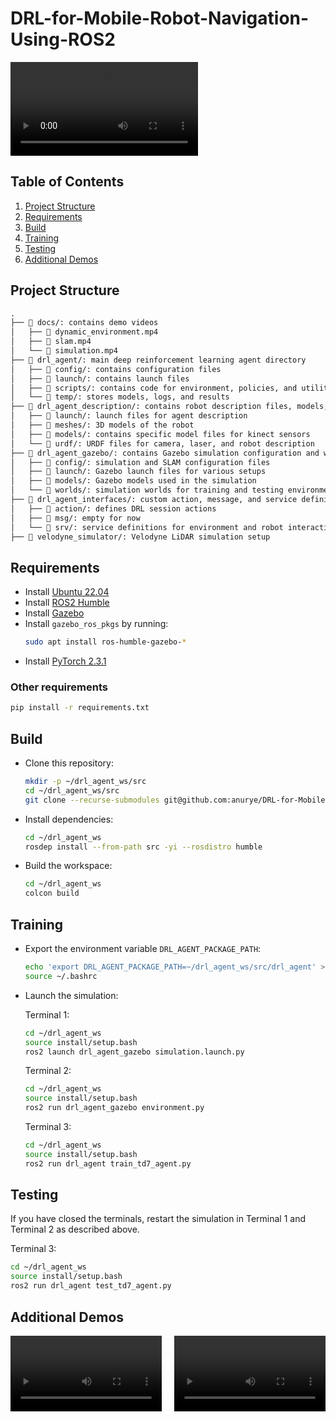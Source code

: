 # DRL-for-Mobile-Robot-Navigation-Using-ROS2

<video controls src="docs/simulation.mp4" title="Title"></video>

## Table of Contents
1. [Project Structure](#project-structure)
2. [Requirements](#requirements)
3. [Build](#build)
4. [Training](#training)
5. [Testing](#testing)
6. [Additional Demos](#additional-demos)

## Project Structure
```txt
.
├── 📂 docs/: contains demo videos
│   ├── 📄 dynamic_environment.mp4
│   ├── 📄 slam.mp4
│   └── 📄 simulation.mp4
├── 📂 drl_agent/: main deep reinforcement learning agent directory
│   ├── 📂 config/: contains configuration files
│   ├── 📂 launch/: contains launch files
│   ├── 📂 scripts/: contains code for environment, policies, and utilities
│   └── 📂 temp/: stores models, logs, and results
├── 📂 drl_agent_description/: contains robot description files, models, and URDFs
│   ├── 📂 launch/: launch files for agent description
│   ├── 📂 meshes/: 3D models of the robot
│   ├── 📂 models/: contains specific model files for kinect sensors
│   └── 📂 urdf/: URDF files for camera, laser, and robot description
├── 📂 drl_agent_gazebo/: contains Gazebo simulation configuration and world files
│   ├── 📂 config/: simulation and SLAM configuration files
│   ├── 📂 launch/: Gazebo launch files for various setups
│   ├── 📂 models/: Gazebo models used in the simulation
│   └── 📂 worlds/: simulation worlds for training and testing environments
├── 📂 drl_agent_interfaces/: custom action, message, and service definitions
│   ├── 📂 action/: defines DRL session actions
│   ├── 📂 msg/: empty for now
│   └── 📂 srv/: service definitions for environment and robot interactions
├── 📂 velodyne_simulator/: Velodyne LiDAR simulation setup

```

## Requirements
- Install [Ubuntu 22.04](https://www.releases.ubuntu.com/jammy/)
- Install [ROS2 Humble](https://docs.ros.org/en/humble/Installation/Ubuntu-Install-Debians.html)
- Install [Gazebo](https://classic.gazebosim.org/tutorials?tut=install_ubuntu&cat=install)
- Install `gazebo_ros_pkgs` by running:
    ```bash
    sudo apt install ros-humble-gazebo-*
    ```
- Install [PyTorch 2.3.1](https://pytorch.org/get-started/locally/)

### Other requirements
```bash
pip install -r requirements.txt
```

## Build
- Clone this repository:
    ```bash
    mkdir -p ~/drl_agent_ws/src
    cd ~/drl_agent_ws/src
    git clone --recurse-submodules git@github.com:anurye/DRL-for-Mobile-Robot-Navigation-Using-ROS2.git .
    ```
- Install dependencies:
    ```bash
    cd ~/drl_agent_ws
    rosdep install --from-path src -yi --rosdistro humble
    ```
- Build the workspace:
    ```bash
    cd ~/drl_agent_ws
    colcon build
    ```

## Training
- Export the environment variable `DRL_AGENT_PACKAGE_PATH`:
    ```bash
    echo 'export DRL_AGENT_PACKAGE_PATH=~/drl_agent_ws/src/drl_agent' >> ~/.bashrc
    source ~/.bashrc
    ```
- Launch the simulation:

    Terminal 1:
    ```bash
    cd ~/drl_agent_ws
    source install/setup.bash
    ros2 launch drl_agent_gazebo simulation.launch.py
    ```

    Terminal 2:
    ```bash
    cd ~/drl_agent_ws
    source install/setup.bash
    ros2 run drl_agent_gazebo environment.py 
    ```

    Terminal 3:
    ```bash
    cd ~/drl_agent_ws
    source install/setup.bash
    ros2 run drl_agent train_td7_agent.py
    ```

## Testing
If you have closed the terminals, restart the simulation in Terminal 1 and Terminal 2 as described above.

Terminal 3:
```bash
cd ~/drl_agent_ws
source install/setup.bash
ros2 run drl_agent test_td7_agent.py
```

## Additional Demos

<div style="display: flex; justify-content: space-between;">
  <video controls src="docs/dynamic_environment.mp4" title="Dynamic Environment" style="width: 48%;"></video>
  <video controls src="docs/slam.mp4" title="SLAM" style="width: 48%;"></video>
</div>

<!-- ```txt
@mastersthesis{Nurye-2024,
author = {Ahmed Yesuf Nurye},
title = {Mobile Robot Navigation in Dynamic Environments},
year = {2024},
month = {October},
school = {Warsaw University of Technology},
address = {Warsaw, Poland},
number = {WUT4f18e5c2cd214a9cb555f730fa440901},
keywords = {Mobile Robot Navigation, Deep Reinforcement Learning, ROS2, Gazebo},
}
``` -->
